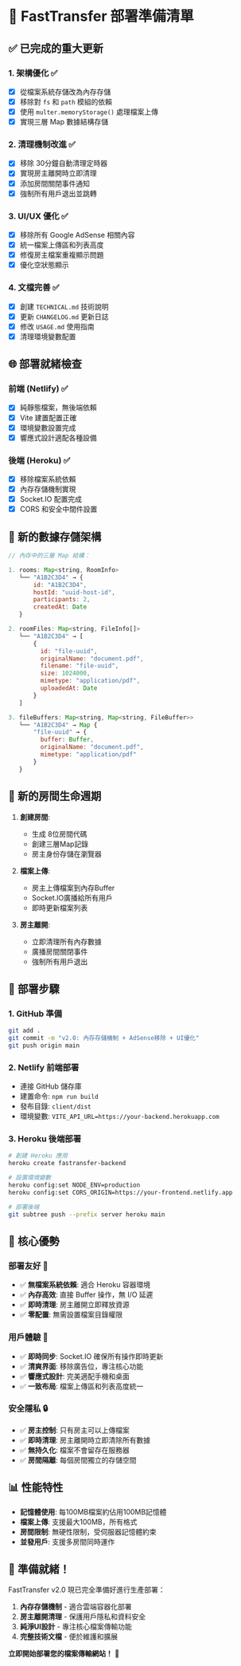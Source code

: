 # 🚀 FastTransfer 部署準備清單

## ✅ 已完成的重大更新

### 1. 架構優化 ✅
- [x] 從檔案系統存儲改為內存存儲
- [x] 移除對 `fs` 和 `path` 模組的依賴
- [x] 使用 `multer.memoryStorage()` 處理檔案上傳
- [x] 實現三層 Map 數據結構存儲

### 2. 清理機制改進 ✅
- [x] 移除 30分鐘自動清理定時器
- [x] 實現房主離開時立即清理
- [x] 添加房間關閉事件通知
- [x] 強制所有用戶退出並跳轉

### 3. UI/UX 優化 ✅
- [x] 移除所有 Google AdSense 相關內容
- [x] 統一檔案上傳區和列表高度
- [x] 修復房主檔案重複顯示問題
- [x] 優化空狀態顯示

### 4. 文檔完善 ✅
- [x] 創建 `TECHNICAL.md` 技術說明
- [x] 更新 `CHANGELOG.md` 更新日誌
- [x] 修改 `USAGE.md` 使用指南
- [x] 清理環境變數配置

## 🌐 部署就緒檢查

### 前端 (Netlify) ✅
- [x] 純靜態檔案，無後端依賴
- [x] Vite 建置配置正確
- [x] 環境變數設置完成
- [x] 響應式設計適配各種設備

### 後端 (Heroku) ✅
- [x] 移除檔案系統依賴
- [x] 內存存儲機制實現
- [x] Socket.IO 配置完成
- [x] CORS 和安全中間件設置

## 📁 新的數據存儲架構

```javascript
// 內存中的三層 Map 結構：

1. rooms: Map<string, RoomInfo>
   └── "A1B2C3D4" → {
       id: "A1B2C3D4",
       hostId: "uuid-host-id", 
       participants: 2,
       createdAt: Date
   }

2. roomFiles: Map<string, FileInfo[]>
   └── "A1B2C3D4" → [
       {
         id: "file-uuid",
         originalName: "document.pdf",
         filename: "file-uuid",
         size: 1024000,
         mimetype: "application/pdf",
         uploadedAt: Date
       }
   ]

3. fileBuffers: Map<string, Map<string, FileBuffer>>
   └── "A1B2C3D4" → Map {
       "file-uuid" → {
         buffer: Buffer,
         originalName: "document.pdf", 
         mimetype: "application/pdf"
       }
   }
```

## 🔄 新的房間生命週期

1. **創建房間**:
   - 生成 8位房間代碼
   - 創建三層Map記錄
   - 房主身份存儲在瀏覽器

2. **檔案上傳**:
   - 房主上傳檔案到內存Buffer
   - Socket.IO廣播給所有用戶
   - 即時更新檔案列表

3. **房主離開**:
   - 立即清理所有內存數據
   - 廣播房間關閉事件
   - 強制所有用戶退出

## 🚀 部署步驟

### 1. GitHub 準備
```bash
git add .
git commit -m "v2.0: 內存存儲機制 + AdSense移除 + UI優化"
git push origin main
```

### 2. Netlify 前端部署
- 連接 GitHub 儲存庫
- 建置命令: `npm run build`
- 發布目錄: `client/dist`
- 環境變數: `VITE_API_URL=https://your-backend.herokuapp.com`

### 3. Heroku 後端部署
```bash
# 創建 Heroku 應用
heroku create fastransfer-backend

# 設置環境變數
heroku config:set NODE_ENV=production
heroku config:set CORS_ORIGIN=https://your-frontend.netlify.app

# 部署後端
git subtree push --prefix server heroku main
```

## 🎯 核心優勢

### 部署友好 🌟
- ✅ **無檔案系統依賴**: 適合 Heroku 容器環境
- ✅ **內存高效**: 直接 Buffer 操作，無 I/O 延遲
- ✅ **即時清理**: 房主離開立即釋放資源
- ✅ **零配置**: 無需設置檔案目錄權限

### 用戶體驗 🎨
- ✅ **即時同步**: Socket.IO 確保所有操作即時更新
- ✅ **清爽界面**: 移除廣告位，專注核心功能
- ✅ **響應式設計**: 完美適配手機和桌面
- ✅ **一致布局**: 檔案上傳區和列表高度統一

### 安全隱私 🔒
- ✅ **房主控制**: 只有房主可以上傳檔案
- ✅ **即時清理**: 房主離開時立即清除所有數據
- ✅ **無持久化**: 檔案不會留存在服務器
- ✅ **房間隔離**: 每個房間獨立的存儲空間

## 📊 性能特性

- **記憶體使用**: 每100MB檔案約佔用100MB記憶體
- **檔案上傳**: 支援最大100MB，所有格式
- **房間限制**: 無硬性限制，受伺服器記憶體約束
- **並發用戶**: 支援多房間同時運作

## 🎉 準備就緒！

FastTransfer v2.0 現已完全準備好進行生產部署：

1. **內存存儲機制** - 適合雲端容器化部署
2. **房主離開清理** - 保護用戶隱私和資料安全  
3. **純淨UI設計** - 專注核心檔案傳輸功能
4. **完整技術文檔** - 便於維護和擴展

**立即開始部署您的檔案傳輸網站！** 🚀

